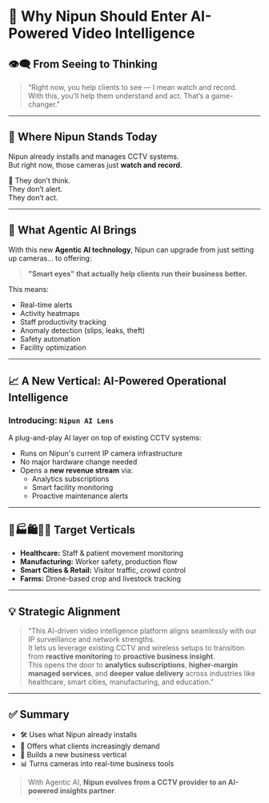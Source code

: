 # 🎯 Why Nipun Should Enter AI-Powered Video Intelligence

## 👁️‍🗨️ From Seeing to Thinking

> “Right now, you help clients to see — I mean watch and record.  
> With this, you’ll help them understand and act. That’s a game-changer.”

---

## 🔧 Where Nipun Stands Today

Nipun already installs and manages CCTV systems.  
But right now, those cameras just **watch and record**.

🎥 They don’t think.  
They don’t alert.  
They don’t act.

---

## 🤖 What Agentic AI Brings

With this new **Agentic AI technology**, Nipun can upgrade from just setting up cameras… to offering:

> **"Smart eyes" that actually help clients run their business better.**

This means:  
- Real-time alerts  
- Activity heatmaps  
- Staff productivity tracking  
- Anomaly detection (slips, leaks, theft)  
- Safety automation  
- Facility optimization

---

## 📈 A New Vertical: AI-Powered Operational Intelligence

### Introducing: `Nipun AI Lens`

A plug-and-play AI layer on top of existing CCTV systems:
- Runs on Nipun's current IP camera infrastructure
- No major hardware change needed
- Opens a **new revenue stream** via:
  - Analytics subscriptions
  - Smart facility monitoring
  - Proactive maintenance alerts

---

## 🏥🏭🛍️🧑‍🌾 Target Verticals

- **Healthcare:** Staff & patient movement monitoring  
- **Manufacturing:** Worker safety, production flow  
- **Smart Cities & Retail:** Visitor traffic, crowd control  
- **Farms:** Drone-based crop and livestock tracking  

---

## 💡 Strategic Alignment

> “This AI-driven video intelligence platform aligns seamlessly with our IP surveillance and network strengths.  
> It lets us leverage existing CCTV and wireless setups to transition from **reactive monitoring** to **proactive business insight**.  
> This opens the door to **analytics subscriptions**, **higher-margin managed services**, and **deeper value delivery** across industries like healthcare, smart cities, manufacturing, and education.”

---

## ✅ Summary

- 🛠️ Uses what Nipun already installs  
- 🚀 Offers what clients increasingly demand  
- 💼 Builds a new business vertical  
- 📊 Turns cameras into real-time business tools

> With Agentic AI, **Nipun evolves from a CCTV provider to an AI-powered insights partner**.
